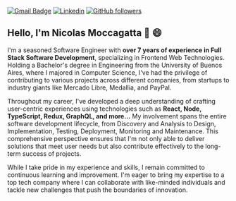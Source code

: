 [![Gmail Badge](https://img.shields.io/badge/-nicomoccagatta@gmail.com-c14438?style=flat-square&logo=Gmail&logoColor=white&link=mailto:nicomoccagatta@gmail.com)](mailto:nicomoccagatta@gmail.com)
[![Linkedin](https://img.shields.io/badge/-LinkedIn-blue?style=flat&logo=Linkedin&logoColor=white)](https://www.linkedin.com/in/nicomoccagatta/)
[![GitHub followers](https://img.shields.io/github/followers/nicomoccagatta?label=Follow&style=social)](https://github.com/nicomoccagatta/?tab=follow)

## Hello, I'm Nicolas Moccagatta 👋 😄
I'm a seasoned Software Engineer with **over 7 years of experience in Full Stack Software Development**, specializing in Frontend Web Technologies. Holding a Bachelor's degree in Engineering from the University of Buenos Aires, where I majored in Computer Science, I've had the privilege of contributing to various projects across different companies, from startups to industry giants like Mercado Libre, Medallia, and PayPal.

Throughout my career, I've developed a deep understanding of crafting user-centric experiences using technologies such as **React, Node, TypeScript, Redux, GraphQL, and more...** My involvement spans the entire software development lifecycle, from Discovery and Analysis to Design, Implementation, Testing, Deployment, Monitoring and Maintenance. This comprehensive perspective ensures that I'm not only able to deliver solutions that meet user needs but also contribute effectively to the long-term success of projects.

While I take pride in my experience and skills, I remain committed to continuous learning and improvement. I'm eager to bring my expertise to a top tech company where I can collaborate with like-minded individuals and tackle new challenges that push the boundaries of innovation.
